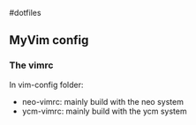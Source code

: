 #dotfiles

## MyVim config
### The vimrc
In vim-config folder:

* neo-vimrc: mainly build with the neo system
* ycm-vimrc: mainly build with the ycm system

